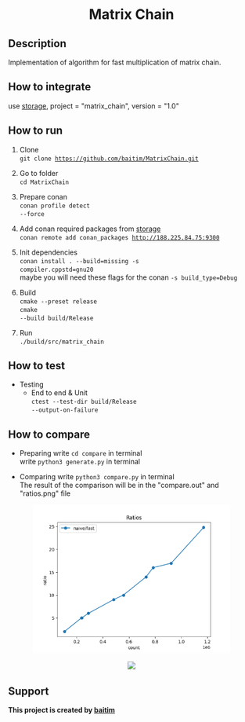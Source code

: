 <h1 align="center">Matrix Chain</h1>

## Description

 Implementation of algorithm for fast multiplication of matrix chain.

## How to integrate
 
 use [storage](https://github.com/baitim/ConanPackages), project = "matrix_chain", version = "1.0"

## How to run

1. Clone <br>
    <code>git clone https://github.com/baitim/MatrixChain.git</code>

2. Go to folder <br>
    <code>cd MatrixChain</code>

3. Prepare conan <br>
    <code>conan profile detect --force</code>

4. Add conan required packages from [storage](https://github.com/baitim/ConanPackages)<br>
    <code>conan remote add conan_packages http://188.225.84.75:9300</code>

5. Init dependencies <br>
    <code>conan install . --build=missing -s compiler.cppstd=gnu20</code><br>
    maybe you will need these flags for the conan <code>-s build_type=Debug</code>

6. Build <br>
    <code>cmake --preset release</code><br>
    <code>cmake --build build/Release</code>

7. Run <br>
    <code>./build/src/matrix_chain</code>

## How to test

* Testing
    - End to end & Unit<br>
        <code>ctest --test-dir build/Release --output-on-failure</code>

## How to compare

* Preparing
    write <code>cd compare</code> in terminal <br>
    write <code>python3 generate.py</code> in terminal <br>

* Comparing
    write <code>python3 compare.py</code> in terminal <br>
    The result of the comparison will be in the "compare.out" and "ratios.png" file

<p align="center"><img src="https://github.com/baitim/MatrixChain/blob/main/compare/ratios.png" width="80%"></p>

<p align="center"><img src="https://github.com/baitim/MatrixChain/blob/main/images/cat.gif" width="40%"></p>

## Support
**This project is created by [baitim](https://t.me/bai_tim)**